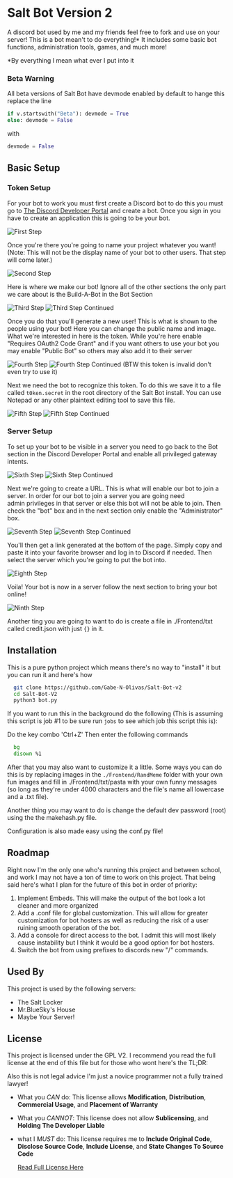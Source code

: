 
# Salt Bot Version 2

A discord bot used by me and my friends feel free to fork and use on your server! This is a bot mean't to do everything!* It includes some basic bot functions, administration tools, games, and much more!

*By everything I mean what ever I put into it

### **Beta Warning**
All beta versions of Salt Bot have devmode enabled by default to hange this replace the line 
```py 
if v.startswith("Beta"): devmode = True
else: devmode = False
```
with
```py
devmode = False
```

## Basic Setup

### Token Setup

For your bot to work you must first create a Discord bot to do this you must go to [The Discord Developer Portal](https://discord.com/developers/applications) and create a bot. Once you sign in you have to create an application this is going to be your bot. 

![First Step](.READMEimg/Step1.png)

Once you're there you're going to name your project whatever you want! (Note: This will not be the display name of your bot to other users. That step will come later.)

![Second Step](.READMEimg/Step2.png)

Here is where we make our bot! Ignore all of the other sections the only part we care about is the Build-A-Bot in the Bot Section

![Third Step](.READMEimg/Step3.png) 
![Third Step Continued](.READMEimg/Step3.1.png)

Once you do that you'll generate a new user! This is what is shown to the people using your bot! Here you can change the public name and image. What we're interested in here is the token. While you're here enable "Requires OAuth2 Code Grant" and if you want others to use your bot you may enable "Public Bot" so others may also add it to their server

![Fourth Step](.READMEimg/Step4.png) 
![Fourth Step Continued](.READMEimg/Step4.1.png) (BTW this token is invalid don't even try to use it)

Next we need the bot to recognize this token. To do this we save it to a file called `t0ken.secret` in the root directory of the Salt Bot install. You can use Notepad or any other plaintext editing tool to save this file. 

![Fifth Step](.READMEimg/Step5.png) 
![Fifth Step Continued](.READMEimg/Step5.1.png)

### Server Setup

To set up your bot to be visible in a server you need to go back to the Bot section in the Discord Developer Portal and enable all privileged gateway intents.

![Sixth Step](.READMEimg/Step6.png)
![Sixth Step Continued](.READMEimg/Step6.1.png)

Next we're going to create a URL. This is what will enable our bot to join a server. In order for our bot to join a server you are going need  
admin privileges in that server or else this bot will not be able to join. Then check the "bot" box and in the next section only enable the "Administrator" box.

![Seventh Step](.READMEimg/Step7.png)
![Seventh Step Continued](.READMEimg/Step7.1.png)

You'll then get a link generated at the bottom of the page. Simply copy and paste it into your favorite browser and log in to Discord if needed. Then select the server which you're going to put the bot into.

![Eighth Step](.READMEimg/Step8.png)

Voila! Your bot is now in a server follow the next section to bring your bot online!

![Ninth Step](.READMEimg/Step9.png)

Another ting you are going to want to do is create a file in ./Frontend/txt called credit.json with just ```{}``` in it.

## Installation

This is a pure python project which means there's no way to "install" it but you can run it and here's how

```bash
  git clone https://github.com/Gabe-N-Olivas/Salt-Bot-v2
  cd Salt-Bot-V2
  python3 bot.py
```
If you want to run this in the background do the following (This is assuming this script is job #1 to be sure run `jobs` to see which job this script this is):

Do the key combo 'Ctrl+Z'
Then enter the following commands
```bash
  bg
  disown %1
```


After that you may also want to customize it a little. Some ways you can do this is by replacing images in the ```./Frontend/RandMeme``` folder with your own fun images and fill in ./Frontend/txt/pasta with your own funny messages (so long as they're under 4000 characters and the file's name all lowercase and a .txt file).

Another thing you may want to do is change the default dev password (root) using the the makehash.py file.

Configuration is also made easy using the conf.py file!

## Roadmap

Right now I'm the only one who's running this project and between school, and work I may not have a ton of time to work on this project. That being said here's what I plan for the future of this bot in order of priority:

1. Implement Embeds. This will make the output of the bot look a lot cleaner and more organized
2. Add a .conf file for global customization. This will allow for greater customization for bot hosters as well as reducing the risk of a user ruining smooth operation of the bot.
3. Add a console for direct access to the bot. I admit this will most likely cause instability but I think it would be a good option for bot hosters.
4. Switch the bot from using prefixes to discords new "/" commands.


## Used By

This project is used by the following servers:

- The Salt Locker
- Mr.BlueSky's House
- Maybe Your Server!


## License

This project is licensed under the GPL V2. I recommend you read the full license at the end of this file but for those who wont here's the TL;DR:

Also this is not legal advice I'm just a novice programmer not a fully trained lawyer!

- What you *CAN* do: This license allows **Modification**, **Distribution**, **Commercial Usage**, and **Placement of Warranty** 
- What you *CANNOT*: This license does not allow **Sublicensing**, and **Holding The Developer Liable**
- what I *MUST* do: This license requires me to **Include Original Code**, **Disclose Source Code**, **Include License**, and **State Changes To Source Code**

  [Read Full License Here](https://www.gnu.org/licenses/old-licenses/gpl-2.0.html)